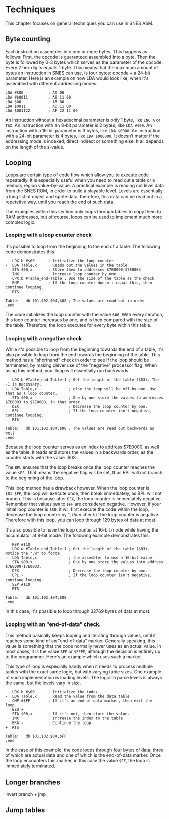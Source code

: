 # Techniques
This chapter focuses on general techniques you can use in SNES ASM.

## Byte counting
Each instruction assembles into one or more bytes. This happens as follows: First, the opcode is guaranteed assembled into a byte. Then the byte is followed by 0-3 bytes which serves as the parameter of the opcode. Every 2 hex digits equals 1 byte. This means that the maximum amount of bytes an instruction in SNES can use, is four bytes: opcode + a 24-bit parameter. Here is an example on how LDA would look like, when it's assembled with different addressing modes:

```
LDA #$00           ; A9 00
LDA #$0011         ; A9 11 00
LDA $00            ; A5 00
LDA $0011          ; AD 11 00
LDA $001122        ; AF 22 11 00
```

An instruction without a hexadecimal parameter is only 1 byte, like `INC A` or `TAX`. An instruction with an 8-bit parameter is 2 bytes, like `LDA #$00`. An instruction with a 16-bit parameter is 3 bytes, like `LDA $0000`. An instruction with a 24-bit parameter is 4 bytes, like `LDA $000000`. It doesn’t matter if the addressing mode is indexed, direct indirect or something else. It all depends on the length of the `$`-value.

## Looping
Loops are certain type of code flow which allow you to execute code repeatedly. It is especially useful when you need to read out a table or a memory region value-by-value. A practical example is reading out level data from the SNES ROM, in order to build a playable level. Levels are essentially a long list of object and sprite data, therefore, this data can be read out in a repetetive way, until you reach the end of such data.

The examples within this section only loops through tables to copy them to RAM addresses, but of course, loops can be used to implement much more complex logic.

### Looping with a loop counter check
It's possible to loop from the beginning to the end of a table. The following code demonstrates this.

```
   LDX.b #$00      ; Initialize the loop counter
-  LDA Table,x     ; Reads out the values in the table
   STA $00,x       ; Store them to addresses $7E0000-$7E0003
   INX             ; Increase loop counter by one
   CPX.b #Table_end-Table ; Use the size of the table as the check
   BNE -           ; If the loop counter doesn't equal this, then continue looping.
   RTS

Table:   db $01,$02,$04,$08 ; The values are read out in order
.end
```
The code initializes the loop counter with the value `$00`. With every iteration, this loop counter increases by one, and is then compared with the size of the table. Therefore, the loop executes for every byte within this table.

### Looping with a negative check
While it's possible to loop from the beginning towards the end of a table, it's also possible to loop from the end towards the beginning of the table. This method has a "shorthand" check in order to see if the loop should be terminated, by making clever use of the "negative" processor flag. When using this method, your loop will essentially run backwards.

```
   LDX.b #Table_end-Table-1 ; Get the length of the table ($03). The -1 is necessary, 
-  LDA Table,x              ; else the loop will be off-by-one. Use that as a loop counter.
   STA $00,x                ; One by one store the values to addresses $7E0003 to $7E0000, in that order.
   DEX                      ; Decrease the loop counter by one.
   BPL -                    ; If the loop counter isn't negative, continue looping.
   RTS

Table:   db $01,$02,$04,$08 ; The values are read out backwards as well
.end
```
Because the loop counter serves as an index to address $7E0000, as well as the table, it reads and stores the values in a backwards order, as the counter starts with the value `$03`.

The `BPL` ensures that the loop breaks once the loop counter reaches the value `$FF`. That means the negative flag will be set, thus BPL will not branch to the beginning of the loop.

This loop method has a drawback however. When the loop counter is `$81-$FF`, the loop will execute once, then break immediately, as BPL will not branch. This is because after `DEX`, the loop counter is immediately negative. Remember that values `$80` to `$FF` are considered negative. However, if your initial loop counter is `$80`, it will first execute the code within the loop, decrease the loop counter by 1, *then* check if the loop counter is negative. Therefore with this loop, you can loop through 129 bytes of data at most.

It's also possible to have the loop counter at 16-bit mode while having the accumulator at 8-bit mode. The following example demonstrates this:

```
   REP #$10
   LDX.w #Table_end-Table-1 ; Get the length of the table ($03). Notice the ".w" to force
-  LDA Table,x              ; the assembler to use a 16-bit value.
   STA $00,x                ; One by one store the values into address $7E0000-$7E0003.
   DEX                      ; Decrease the loop counter by one.
   BPL -                    ; If the loop counter isn't negative, continue looping.
   SEP #$10
   RTS

Table:   db $01,$02,$04,$08
.end
```
In this case, it's possible to loop through ‭32769 bytes of data at most.

### Looping with an "end-of-data" check.
This method basically keeps looping and iterating through values, until it reaches some kind of an "end-of-data" marker. Generally speaking, this value is something that the code normally never uses as an actual value. In most cases, it is the value `$FF` or `$FFFF`, although the decision is entirely up to the programmer. Here's an example which uses such a marker.

This type of loop is especially handy when it needs to process multiple tables with the exact same logic, but with varying table sizes. One example of such implementation is loading levels; The logic to parse levels is always the same, but the levels vary in size. 

```
   LDX.b #$00      ; Initialize the index
-  LDA Table,x     ; Read the value from the data table
   CMP #$FF        ; If it's an end-of-data marker, then exit the loop.
   BEQ +
   STA $00,x       ; If it's not, then store the value.
   INX             ; Increase the index to the table
   BRA -           ; Continue the loop
+  RTS

Table:   db $01,$02,$04,$FF
.end
```
In the case of this example, the code loops through four bytes of data, three of which are actual data and one of which is the end-of-data marker. Once the loop encounters this marker, in this case the value `$FF`, the loop is immediately terminated.

## Longer branches
invert branch + jmp

## Jump tables

